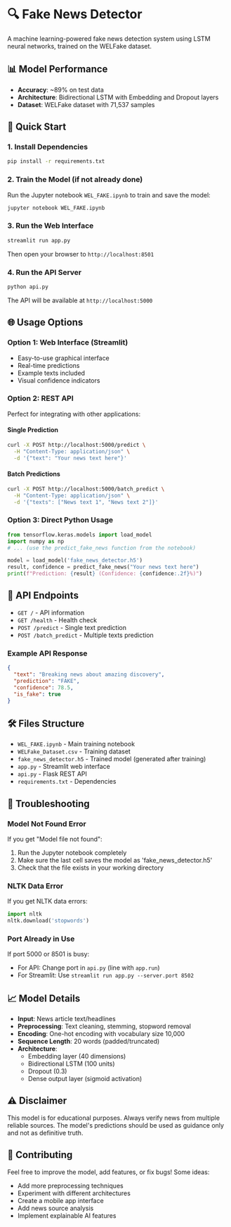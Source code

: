 # 🔍 Fake News Detector

A machine learning-powered fake news detection system using LSTM neural networks, trained on the WELFake dataset.

## 📊 Model Performance
- **Accuracy**: ~89% on test data
- **Architecture**: Bidirectional LSTM with Embedding and Dropout layers
- **Dataset**: WELFake dataset with 71,537 samples

## 🚀 Quick Start

### 1. Install Dependencies
```bash
pip install -r requirements.txt
```

### 2. Train the Model (if not already done)
Run the Jupyter notebook `WEL_FAKE.ipynb` to train and save the model:
```bash
jupyter notebook WEL_FAKE.ipynb
```

### 3. Run the Web Interface
```bash
streamlit run app.py
```
Then open your browser to `http://localhost:8501`

### 4. Run the API Server
```bash
python api.py
```
The API will be available at `http://localhost:5000`

## 🌐 Usage Options

### Option 1: Web Interface (Streamlit)
- Easy-to-use graphical interface
- Real-time predictions
- Example texts included
- Visual confidence indicators

### Option 2: REST API
Perfect for integrating with other applications:

#### Single Prediction
```bash
curl -X POST http://localhost:5000/predict \
  -H "Content-Type: application/json" \
  -d '{"text": "Your news text here"}'
```

#### Batch Predictions
```bash
curl -X POST http://localhost:5000/batch_predict \
  -H "Content-Type: application/json" \
  -d '{"texts": ["News text 1", "News text 2"]}'
```

### Option 3: Direct Python Usage
```python
from tensorflow.keras.models import load_model
import numpy as np
# ... (use the predict_fake_news function from the notebook)

model = load_model('fake_news_detector.h5')
result, confidence = predict_fake_news("Your news text here")
print(f"Prediction: {result} (Confidence: {confidence:.2f}%)")
```

## 📱 API Endpoints

- `GET /` - API information
- `GET /health` - Health check
- `POST /predict` - Single text prediction
- `POST /batch_predict` - Multiple texts prediction

### Example API Response
```json
{
  "text": "Breaking news about amazing discovery",
  "prediction": "FAKE",
  "confidence": 78.5,
  "is_fake": true
}
```

## 🛠️ Files Structure

- `WEL_FAKE.ipynb` - Main training notebook
- `WELFake_Dataset.csv` - Training dataset
- `fake_news_detector.h5` - Trained model (generated after training)
- `app.py` - Streamlit web interface
- `api.py` - Flask REST API
- `requirements.txt` - Dependencies

## 🔧 Troubleshooting

### Model Not Found Error
If you get "Model file not found":
1. Run the Jupyter notebook completely
2. Make sure the last cell saves the model as 'fake_news_detector.h5'
3. Check that the file exists in your working directory

### NLTK Data Error
If you get NLTK data errors:
```python
import nltk
nltk.download('stopwords')
```

### Port Already in Use
If port 5000 or 8501 is busy:
- For API: Change port in `api.py` (line with `app.run`)
- For Streamlit: Use `streamlit run app.py --server.port 8502`

## 📈 Model Details

- **Input**: News article text/headlines
- **Preprocessing**: Text cleaning, stemming, stopword removal
- **Encoding**: One-hot encoding with vocabulary size 10,000
- **Sequence Length**: 20 words (padded/truncated)
- **Architecture**: 
  - Embedding layer (40 dimensions)
  - Bidirectional LSTM (100 units)
  - Dropout (0.3)
  - Dense output layer (sigmoid activation)

## ⚠️ Disclaimer

This model is for educational purposes. Always verify news from multiple reliable sources. The model's predictions should be used as guidance only and not as definitive truth.

## 🤝 Contributing

Feel free to improve the model, add features, or fix bugs! Some ideas:
- Add more preprocessing techniques
- Experiment with different architectures
- Create a mobile app interface
- Add news source analysis
- Implement explainable AI features
